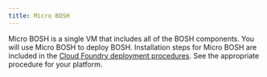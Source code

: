 ```yaml
---
title: Micro BOSH
---
```


Micro BOSH is a single VM that includes all of the BOSH components. You will use Micro BOSH to deploy BOSH. Installation steps for Micro BOSH are included in the [Cloud Foundry deployment procedures](/docs/running/deploying-cf/). See the appropriate procedure for your platform.